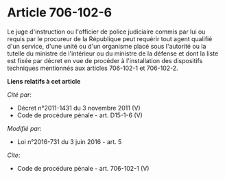 # Article 706-102-6

Le juge d'instruction ou l'officier de police judiciaire commis par lui ou requis par le procureur de la République peut
requérir tout agent qualifié d'un service, d'une unité ou d'un organisme placé sous l'autorité ou la tutelle du ministre de
l'intérieur ou du ministre de la défense et dont la liste est fixée par décret en vue de procéder à l'installation des
dispositifs techniques mentionnés aux articles 706-102-1 et 706-102-2.

**Liens relatifs à cet article**

_Cité par_:

  - Décret n°2011-1431 du 3 novembre 2011 (V)
  - Code de procédure pénale - art. D15-1-6 (V)

_Modifié par_:

  - Loi n°2016-731 du 3 juin 2016 - art. 5

_Cite_:

  - Code de procédure pénale - art. 706-102-1 (V)

